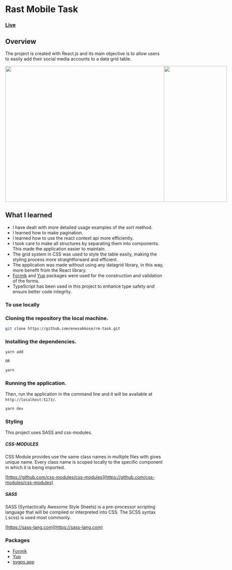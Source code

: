 # Rast Mobile Task
### [Live](https://rm-task-enesakkose.vercel.app/)
## Overview

The project is created with React.js and its main objective is to allow users to easily add their social media accounts to a data grid table.

<div style="display:flex">
  <img src="https://github.com/enesakkose/rm-task/assets/80388350/73b6fa1e-7e6d-4136-83f8-1dd9db864179"  width="800" height="432"/>
  <img src="https://github.com/enesakkose/rm-task/assets/80388350/701926dc-00ab-4034-9b8f-ce5d29c4228b" width="200" height="432"/>
</div>

## What I learned

- I have dealt with more detailed usage examples of the sort method.
- I learned how to make pagination.
- I learned how to use the react context api more efficiently.
- I took care to make all structures by separating them into components. This made the application easier to maintain.
- The grid system in CSS was used to style the table easily, making the styling process more straightforward and efficient.
- The application was made without using any datagrid library, in this way, more benefit from the React library.
- [Formik](https://formik.org/) and [Yup](https://github.com/jquense/yup) packages were used for the construction and validation of the forms.
- TypeScript has been used in this project to enhance type safety and ensure better code integrity. 

### To use locally

### Cloning the repository the local machine.

```bash
git clone https://github.com/enesakkose/rm-task.git
```

### Installing the dependencies.

```bash
yarn add

OR

yarn
```

### Running the application.

Then, run the application in the command line and it will be available at `http://localhost:5173/`.

```bash
yarn dev
```

### Styling

This project uses SASS and css-modules.

##### CSS-MODULES

CSS Module provides use the same class names in multiple files with gives unique name. Every class name is scoped locally to the specific component in which it is being imported.

[https://github.com/css-modules/css-modules](https://github.com/css-modules/css-modules)

##### SASS

SASS (Syntactically Awesome Style Sheets) is a pre-processor scripting language that will be compiled or interpreted into CSS. The SCSS syntax (.scss) is used most commonly.

[https://sass-lang.com](https://sass-lang.com)

### Packages

* [Formik](https://formik.org/)
* [Yup](https://github.com/jquense/yup)
* [svgps.app](https://svgps.app/)

